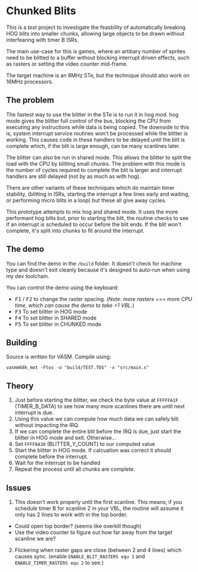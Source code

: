 # Chunked Blits

This is a _test_ project to investigate the feasbility of automatically breaking HOG blits into smaller chunks, allowing large objects to be drawn without interfearing with timer B ISRs.

The main use-case for this is games, where an artibary number of sprites need to be blitted to a buffer without blocking interrupt driven effects, such as rasters or setting the video counter mid-frame.

The target machine is an 8MHz STe, but the technique should also work on 16MHz processors.

## The problem

The fastest way to use the blitter in the STe is to run it in hog mod. hog mode gives the blitter full control of the bus, blocking the CPU from executing any instructions while data is being copied. The downside to this is, system interrupt service routines won't be processed while the blitter is working. This causes code in these handlers to be delayed until the blit is complete which, if the blit is large enough, can be many scanlines later.

The blitter can also be run in shared mode. This allows the blitter to split the load with the CPU by blitting small chunks. The problem with this mode is the number of cycles required to complete the blit is larger and interrupt handlers are still delayed (not by as much as with hog).

There are other variants of these techniques which do maintain timer stability, (blitting in ISRs, starting the interrupt a few lines early and waiting, or performing micro blits in a loop) but these all give away cycles.

This prototype attempts to mix hog and shared mode. It uses the more performant hog blits but, prior to starting the blit, the routine checks to see if an interrupt is scheduled to occur before the blit ends. If the blit won't complete, it's split into chunks to fit around the interrupt.


## The demo

You can find the demo in the `/build` folder. It doesn't check for machine type and doesn't exit cleanly because it's designed to auto-run when using my dev toolchain.

You can control the demo using the keyboard:

* <kbd>F1</kbd> / <kbd>F2</kbd> to change the raster spacing. (_Note: more rasters === more CPU time, which can cause the demo to take >1 VBL._)
* <kbd>F3</kbd> To set blitter in HOG mode
* <kbd>F4</kbd> To set blitter in SHARED mode
* <kbd>F5</kbd> To set blitter in CHUNKED mode

## Building

Source is written for VASM. Compile using:

```
vasmm68k_mot -Ftos -o "build/TEST.TOS" -x "src/main.s"
```

## Theory

1. Just before starting the blitter, we check the byte value at `FFFFFA1F` (TIMER_B_DATA) to see how many more scanlines there are until next interrupt is due. 
2. Using this value we can compute how much data we can safely blit without impacting the IRQ.
3. If we can complete the entire blit before the IRQ is due, just start the blitter in HOG mode and exit. Otherwise...
4. Set `FFFF8A38` (BLITTER_Y_COUNT) to our computed value
5. Start the blitter in HOG mode. If calcuation was correct it should complete before the interrupt.
6. Wait for the interrupt to be handled
7. Repeat the process until all chunks are complete.


## Issues

1. This doesn't work properly until the first scanline. This means; if you schedule timer B for scanline 2 in your VBL, the routine will assume it only has 2 lines to work with in the top border. 
  * Could open top border? (seems like overkill though)
  * Use the video counter to figure out how far away from the target scanline we are?
2. Flickering when raster gaps are close (between 2 and 4 lines) which causes sync. (enable `ENABLE_BLIT_RASTERS equ 1` and `ENABLE_TIMER_RASTERS equ 2` to see.)
